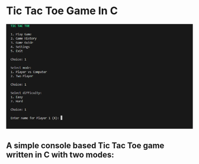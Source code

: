 # Tic Tac Toe Game In C

![Tic Tac Toe Screenshot](ttt.png)

## A simple console based Tic Tac Toe game written in C with two modes:  
